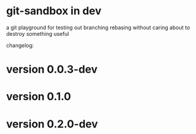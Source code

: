 # git-sandbox in dev
a git playground for testing out branching rebasing without caring about to destroy something useful

changelog:
# version 0.0.3-dev
# version 0.1.0
# version 0.2.0-dev